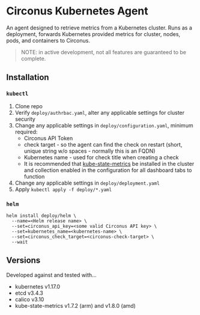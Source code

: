# Circonus Kubernetes Agent

An agent designed to retrieve metrics from a Kubernetes cluster. Runs as a deployment, forwards Kubernetes provided metrics for cluster, nodes, pods, and containers to Circonus.

>NOTE: in active development, not all features are guaranteed to be complete.

## Installation

### `kubectl`
1. Clone repo
1. Verify `deploy/authrbac.yaml`, alter any applicable settings for cluster security
1. Change any applicable settings in `deploy/configuration.yaml`, minimum required:
   * Circonus API Token
   * check target - so the agent can find the check on restart (short, unique string w/o spaces - normally this is an FQDN)
   * Kubernetes name - used for check title when creating a check
   * It is recommended that [kube-state-metrics](https://github.com/kubernetes/kube-state-metrics) be installed in the cluster and collection enabled in the configuration for all dashboard tabs to function
1. Change any applicable settings in `deploy/deployment.yaml`
1. Apply `kubectl apply -f deploy/*.yaml`

### `helm`

```
helm install deploy/helm \
  --name=<Helm release name> \
  --set=circonus_api_key=<some valid Circonus API key> \
  --set=kubernetes_name=<kubernetes-name> \
  --set=circonus_check_target=<circonus-check-target> \
  --wait
```

## Versions

Developed against and tested with...

* kubernetes v1.17.0
* etcd v3.4.3
* calico v3.10
* kube-state-metrics v1.7.2 (arm) and v1.8.0 (amd)
